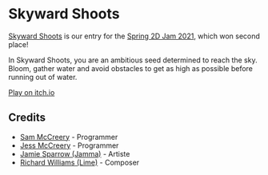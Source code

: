 # Skyward Shoots
[Skyward Shoots](https://mccreery.itch.io/skyward-shoots) is our entry for the [Spring 2D Jam 2021](https://itch.io/jam/spring-2d-jam-2021), which won second place!

In Skyward Shoots, you are an ambitious seed determined to reach the sky. Bloom, gather water and avoid obstacles to get as high as possible before running out of water.

[Play on itch.io](https://mccreery.itch.io/skyward-shoots)

## Credits
- [Sam McCreery](https://mccreery.itch.io/) - Programmer
- [Jess McCreery](https://itch.io/profile/jessss1) - Programmer
- [Jamie Sparrow (Jamma)](https://itch.io/profile/jammabamma98) - Artiste
- [Richard Williams (Lime)](https://itch.io/profile/limeopolis) - Composer
